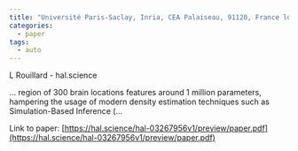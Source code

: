```yaml
---
title: "Université Paris-Saclay, Inria, CEA Palaiseau, 91120, France louis. rouillard-odera@ inria. fr"
categories:
  - paper
tags:
  - auto
---
```

L Rouillard - hal.science

… region of 300 brain locations features around 1 million parameters, hampering the usage of modern density estimation techniques such as Simulation-Based Inference (…

Link to paper: [https://hal.science/hal-03267956v1/preview/paper.pdf](https://hal.science/hal-03267956v1/preview/paper.pdf)
